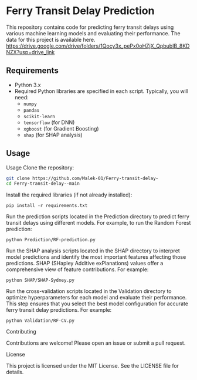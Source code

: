 # Ferry Transit Delay Prediction
This repository contains code for predicting ferry transit delays using various machine learning models and evaluating their performance. The data for this project is available here.
https://drive.google.com/drive/folders/1Qocy3x_pePx0oHZjX_QpbubIB_8KDNZX?usp=drive_link


## Requirements

- Python 3.x
- Required Python libraries are specified in each script. Typically, you will need:
  - `numpy`
  - `pandas`
  - `scikit-learn`
  - `tensorflow` (for DNN)
  - `xgboost` (for Gradient Boosting)
  - `shap` (for SHAP analysis)

## Usage

Usage
Clone the repository:

```bash
git clone https://github.com/Malek-01/Ferry-transit-delay-
cd Ferry-transit-delay--main
```


Install the required libraries (if not already installed):
```
pip install -r requirements.txt
```
Run the prediction scripts located in the Prediction directory to predict ferry transit delays using different models. For example, to run the Random Forest prediction:
```
python Prediction/RF-prediction.py
```

Run the SHAP analysis scripts located in the SHAP directory to interpret model predictions and identify the most important features affecting those predictions. SHAP (SHapley Additive exPlanations) values offer a comprehensive view of feature contributions. For example:
```
python SHAP/SHAP-Sydney.py
```

Run the cross-validation scripts located in the Validation directory to optimize hyperparameters for each model and evaluate their performance. This step ensures that you select the best model configuration for accurate ferry transit delay predictions. For example:
```
python Validation/RF-CV.py
```

Contributing

Contributions are welcome! Please open an issue or submit a pull request.

License

This project is licensed under the MIT License. See the LICENSE file for details.

